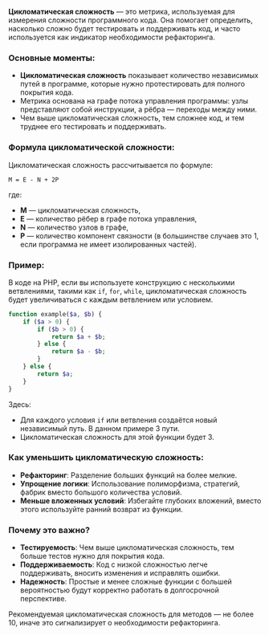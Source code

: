 **Цикломатическая сложность** — это метрика, используемая для измерения сложности программного кода. Она помогает определить, насколько сложно будет тестировать и поддерживать код, и часто используется как индикатор необходимости рефакторинга.

### Основные моменты:
- **Цикломатическая сложность** показывает количество независимых путей в программе, которые нужно протестировать для полного покрытия кода.
- Метрика основана на графе потока управления программы: узлы представляют собой инструкции, а рёбра — переходы между ними.
- Чем выше цикломатическая сложность, тем сложнее код, и тем труднее его тестировать и поддерживать.

### Формула цикломатической сложности:
Цикломатическая сложность рассчитывается по формуле:

```
M = E - N + 2P
```

где:
- **M** — цикломатическая сложность,
- **E** — количество рёбер в графе потока управления,
- **N** — количество узлов в графе,
- **P** — количество компонент связности (в большинстве случаев это 1, если программа не имеет изолированных частей).

### Пример:
В коде на PHP, если вы используете конструкцию с несколькими ветвлениями, такими как `if`, `for`, `while`, цикломатическая сложность будет увеличиваться с каждым ветвлением или условием.

```php
function example($a, $b) {
    if ($a > 0) {
        if ($b > 0) {
            return $a + $b;
        } else {
            return $a - $b;
        }
    } else {
        return $a;
    }
}
```

Здесь:
- Для каждого условия `if` или ветвления создаётся новый независимый путь. В данном примере 3 пути.
- Цикломатическая сложность для этой функции будет 3.

### Как уменьшить цикломатическую сложность:
- **Рефакторинг**: Разделение больших функций на более мелкие.
- **Упрощение логики**: Использование полиморфизма, стратегий, фабрик вместо большого количества условий.
- **Меньше вложенных условий**: Избегайте глубоких вложений, вместо этого используйте ранний возврат из функции.

### Почему это важно?
- **Тестируемость**: Чем выше цикломатическая сложность, тем больше тестов нужно для покрытия кода.
- **Поддерживаемость**: Код с низкой сложностью легче поддерживать, вносить изменения и исправлять ошибки.
- **Надежность**: Простые и менее сложные функции с большей вероятностью будут корректно работать в долгосрочной перспективе.

Рекомендуемая цикломатическая сложность для методов — не более 10, иначе это сигнализирует о необходимости рефакторинга.